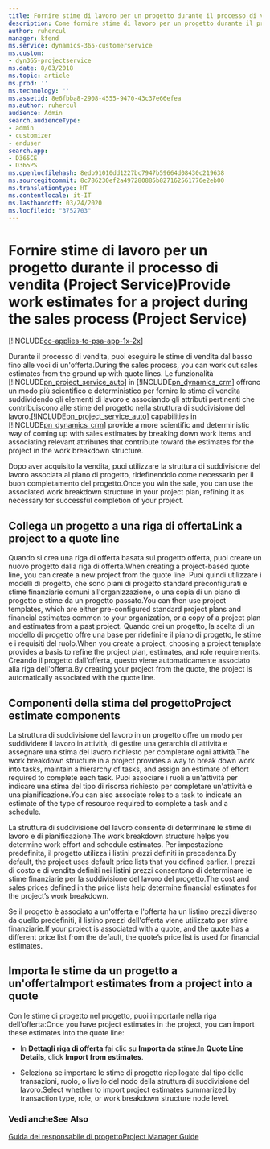 ```yaml
---
title: Fornire stime di lavoro per un progetto durante il processo di vendita
description: Come fornire stime di lavoro per un progetto durante il processo di vendita in Project Service
author: ruhercul
manager: kfend
ms.service: dynamics-365-customerservice
ms.custom:
- dyn365-projectservice
ms.date: 8/03/2018
ms.topic: article
ms.prod: ''
ms.technology: ''
ms.assetid: 8e6fbba8-2908-4555-9470-43c37e66efea
ms.author: ruhercul
audience: Admin
search.audienceType:
- admin
- customizer
- enduser
search.app:
- D365CE
- D365PS
ms.openlocfilehash: 8edb91010dd1227bc7947b59664d08430c219638
ms.sourcegitcommit: 8c786230ef2a497280885b827162561776e2eb00
ms.translationtype: HT
ms.contentlocale: it-IT
ms.lasthandoff: 03/24/2020
ms.locfileid: "3752703"
---
```

# <a name="provide-work-estimates-for-a-project-during-the-sales-process-project-service"></a><span data-ttu-id="c9a0d-103">Fornire stime di lavoro per un progetto durante il processo di vendita (Project Service)</span><span class="sxs-lookup"><span data-stu-id="c9a0d-103">Provide work estimates for a project during the sales process (Project Service)</span></span>

[!INCLUDE[cc-applies-to-psa-app-1x-2x](../includes/cc-applies-to-psa-app-1x-2x.md)]

<span data-ttu-id="c9a0d-104">Durante il processo di vendita, puoi eseguire le stime di vendita dal basso fino alle voci di un'offerta.</span><span class="sxs-lookup"><span data-stu-id="c9a0d-104">During the sales process, you can work out sales estimates from the ground up with quote lines.</span></span> <span data-ttu-id="c9a0d-105">Le funzionalità [!INCLUDE[pn_project_service_auto](../includes/pn-project-service-auto.md)] in [!INCLUDE[pn_dynamics_crm](../includes/pn-dynamics-crm.md)] offrono un modo più scientifico e deterministico per fornire le stime di vendita suddividendo gli elementi di lavoro e associando gli attributi pertinenti che contribuiscono alle stime del progetto nella struttura di suddivisione del lavoro.</span><span class="sxs-lookup"><span data-stu-id="c9a0d-105">[!INCLUDE[pn_project_service_auto](../includes/pn-project-service-auto.md)] capabilities in [!INCLUDE[pn_dynamics_crm](../includes/pn-dynamics-crm.md)] provide a more scientific and deterministic way of coming up with sales estimates by breaking down work items and associating relevant attributes that contribute toward the estimates for the project in the work breakdown structure.</span></span>  
  
 <span data-ttu-id="c9a0d-106">Dopo aver acquisito la vendita, puoi utilizzare la struttura di suddivisione del lavoro associata al piano di progetto, ridefinendolo come necessario per il buon completamento del progetto.</span><span class="sxs-lookup"><span data-stu-id="c9a0d-106">Once you win the sale, you can use the associated work breakdown structure in your project plan, refining it as necessary for successful completion of your project.</span></span>  
  
## <a name="link-a-project-to-a-quote-line"></a><span data-ttu-id="c9a0d-107">Collega un progetto a una riga di offerta</span><span class="sxs-lookup"><span data-stu-id="c9a0d-107">Link a project to a quote line</span></span>  
 <span data-ttu-id="c9a0d-108">Quando si crea una riga di offerta basata sul progetto offerta, puoi creare un nuovo progetto dalla riga di offerta.</span><span class="sxs-lookup"><span data-stu-id="c9a0d-108">When creating a project-based quote line, you can create a new project from the quote line.</span></span> <span data-ttu-id="c9a0d-109">Puoi quindi utilizzare i modelli di progetto, che sono piani di progetto standard preconfigurati e stime finanziarie comuni all'organizzazione, o una copia di un piano di progetto e stime da un progetto passato.</span><span class="sxs-lookup"><span data-stu-id="c9a0d-109">You can then use project templates, which are either pre-configured standard project plans and financial estimates common to your organization, or a copy of a project plan and estimates from a past project.</span></span> <span data-ttu-id="c9a0d-110">Quando crei un progetto, la scelta di un modello di progetto offre una base per ridefinire il piano di progetto, le stime e i requisiti del ruolo.</span><span class="sxs-lookup"><span data-stu-id="c9a0d-110">When you create a project, choosing a project template provides a basis to refine the project plan, estimates, and role requirements.</span></span> <span data-ttu-id="c9a0d-111">Creando il progetto dall'offerta, questo viene automaticamente associato alla riga dell'offerta.</span><span class="sxs-lookup"><span data-stu-id="c9a0d-111">By creating your project from the quote, the project is automatically associated with the quote line.</span></span>  
  
## <a name="project-estimate-components"></a><span data-ttu-id="c9a0d-112">Componenti della stima del progetto</span><span class="sxs-lookup"><span data-stu-id="c9a0d-112">Project estimate components</span></span>  
 <span data-ttu-id="c9a0d-113">La struttura di suddivisione del lavoro in un progetto offre un modo per suddividere il lavoro in attività, di gestire una gerarchia di attività e assegnare una stima del lavoro richiesto per completare ogni attività.</span><span class="sxs-lookup"><span data-stu-id="c9a0d-113">The work breakdown structure in a project provides a way to break down work into tasks, maintain a hierarchy of tasks, and assign an estimate of effort required to complete each task.</span></span> <span data-ttu-id="c9a0d-114">Puoi associare i ruoli a un'attività per indicare una stima del tipo di risorsa richiesto per completare un'attività e una pianificazione.</span><span class="sxs-lookup"><span data-stu-id="c9a0d-114">You can also associate roles to a task to indicate an estimate of the type of resource required to complete a task and a schedule.</span></span>  
  
 <span data-ttu-id="c9a0d-115">La struttura di suddivisione del lavoro consente di determinare le stime di lavoro e di pianificazione.</span><span class="sxs-lookup"><span data-stu-id="c9a0d-115">The work breakdown structure helps you determine work effort and schedule estimates.</span></span> <span data-ttu-id="c9a0d-116">Per impostazione predefinita, il progetto utilizza i listini prezzi definiti in precedenza.</span><span class="sxs-lookup"><span data-stu-id="c9a0d-116">By default, the project uses default price lists that you defined earlier.</span></span> <span data-ttu-id="c9a0d-117">I prezzi di costo e di vendita definiti nei listini prezzi consentono di determinare le stime finanziarie per la suddivisione del lavoro del progetto.</span><span class="sxs-lookup"><span data-stu-id="c9a0d-117">The cost and sales prices defined in the price lists help determine financial estimates for the project’s work breakdown.</span></span>  
  
 <span data-ttu-id="c9a0d-118">Se il progetto è associato a un'offerta e l'offerta ha un listino prezzi diverso da quello predefiniti, il listino prezzi dell'offerta viene utilizzato per stime finanziarie.</span><span class="sxs-lookup"><span data-stu-id="c9a0d-118">If your project is associated with a quote, and the quote has a different price list from the default, the quote’s price list is used for financial estimates.</span></span>  
  
## <a name="import-estimates-from-a-project-into-a-quote"></a><span data-ttu-id="c9a0d-119">Importa le stime da un progetto a un'offerta</span><span class="sxs-lookup"><span data-stu-id="c9a0d-119">Import estimates from a project into a quote</span></span>  
 <span data-ttu-id="c9a0d-120">Con le stime di progetto nel progetto, puoi importarle nella riga dell'offerta:</span><span class="sxs-lookup"><span data-stu-id="c9a0d-120">Once you have project estimates in the project, you can import these estimates into the quote line:</span></span>  
  
-   <span data-ttu-id="c9a0d-121">In **Dettagli riga di offerta** fai clic su **Importa da stime**.</span><span class="sxs-lookup"><span data-stu-id="c9a0d-121">In **Quote Line Details**, click **Import from estimates**.</span></span> 

-   <span data-ttu-id="c9a0d-122">Seleziona se importare le stime di progetto riepilogate dal tipo delle transazioni, ruolo, o livello del nodo della struttura di suddivisione del lavoro.</span><span class="sxs-lookup"><span data-stu-id="c9a0d-122">Select whether to import project estimates summarized by transaction type, role, or work breakdown structure node level.</span></span>  
  
### <a name="see-also"></a><span data-ttu-id="c9a0d-123">Vedi anche</span><span class="sxs-lookup"><span data-stu-id="c9a0d-123">See Also</span></span>  
 [<span data-ttu-id="c9a0d-124">Guida del responsabile di progetto</span><span class="sxs-lookup"><span data-stu-id="c9a0d-124">Project Manager Guide</span></span>](../project-service/project-manager-guide.md)
